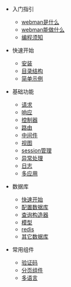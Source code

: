 - 入门指引

  - [webman是什么](README.md)
  - [webman能做什么](what-can-do.md)
  - [编程须知](attention.md)
  
- 快速开始
  
  - [安装](install.md)
  - [目录结构](directory.md)
  - [简单示例](tutorial.md)

- 基础功能

  - [请求](request.md)
  - [响应](response.md)
  - [控制器](controller.md)
  - [路由](route.md)
  - [中间件](middleware.md)
  - [视图](view.md)
  - [session管理](session.md)
  - [异常处理](exception.md)
  - [日志](log.md)
  - [多应用](multiapp.md)

- 数据库

  - [快速开始](db/tutorial.md)
  - [配置数据库](db/config.md)
  - [查询构造器](db/queries.md)
  - [模型](db/model.md)
  - [redis](redis.md)
  - [其它数据库](db/others.md)
 
- 常用组件
  - [验证码](components/captcha.md)
  - [分页组件](components/paginator.md)
  - [多语言](components/translation.md)
 
 


